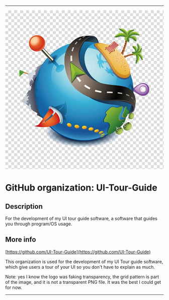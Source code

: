 
***

![TourTravel_AsCloseAsICanGet.jpeg failed to load. The file may be missing or corrupt. Check the file path for errors first.](/AdditionalInfo/1/UI-Tour-Guide/TourTravel_AsCloseAsICanGet.jpeg)

# GitHub organization: UI-Tour-Guide

## Description

For the development of my UI tour guide software, a software that guides you through program/OS usage.

## More info

[https://github.com/UI-Tour-Guide](https://github.com/UI-Tour-Guide)

This organization is used for the development of my UI Tour guide software, which give users a tour of your UI so you don't have to explain as much. 

Note: yes I know the logo was faking transparency, the grid pattern is part of the image, and it is not a transparent PNG file. It was the best I could get for now.

***
